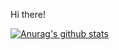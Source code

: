 Hi there!

[![Anurag's github stats](https://github-readme-stats.vercel.app/api?username=NickNguyeniOS14&show_icons=true)](https://github.com/anuraghazra/github-readme-stats)

